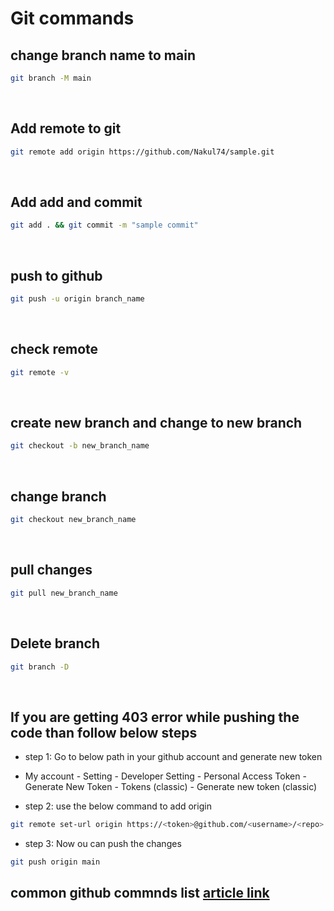 # Git commands

## change branch name to main

```bash
git branch -M main
```
</br>

## Add remote to git

```bash
git remote add origin https://github.com/Nakul74/sample.git
```
</br>

## Add add and commit

```bash
git add . && git commit -m "sample commit"
```
</br>

## push to github

```bash
git push -u origin branch_name
```
</br>

## check remote

```bash
git remote -v
```
</br>

## create new branch and change to new branch

```bash
git checkout -b new_branch_name
```
</br>

## change branch

```bash
git checkout new_branch_name
```
</br>

## pull changes

```bash
git pull new_branch_name
```
</br>

## Delete branch

```bash
git branch -D
```
</br>

## If you are getting 403 error while pushing the code than follow below steps

* step 1: Go to below path in your github account and generate new token
- My account - Setting - Developer Setting - Personal Access Token - Generate New Token - Tokens (classic) - Generate new token (classic)

* step 2: use the below command to add origin
```bash
git remote set-url origin https://<token>@github.com/<username>/<repo>
```

* step 3: Now ou can push the changes
```bash
git push origin main
```

## common github commnds list [article link](https://github.com/joshnh/Git-Commands)